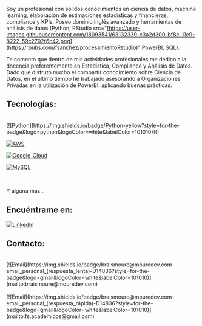 Soy un profesional con sólidos conocimientos en ciencia de datos, machine learning, elaboración de estimaciones estadísticas y financieras, compliance y KPIs. Poseo dominio inglés avanzado y herramientas de análisis de datos (Python, RStudio src="[https://user-images.githubusercontent.com/18093541/63132339-c3a2d300-bf8e-11e9-8222-59c2702f6c42.png](https://rpubs.com/fsanchez/procesamientoRstudio)" PowerBI, SQL).

Te comento que dentro de mis actividades profesionales me dedico a la docencia preferentemente en Estadistica, Compliance y Análisis de Datos. Dado que disfruto mucho el compartir conocimiento sobre Ciencia de Datos, en el último tiempo he trabajado asesorando a Organizaciones Privadas en la utilización de PowerBI, aplicando buenas prácticas.


## Tecnologías:

</br>
[![Python](https://img.shields.io/badge/Python-yellow?style=for-the-badge&logo=python&logoColor=white&labelColor=101010)]()

[![AWS](https://img.shields.io/badge/AWS-232F3E?style=for-the-badge&logo=amazon-aws&logoColor=white&labelColor=101010)]()

[![Google_Cloud](https://img.shields.io/badge/Google_Cloud-4285F4?style=for-the-badge&logo=googlecloud&logoColor=white&labelColor=101010)]()
</br>

[![MySQL](https://img.shields.io/badge/MySQL-4479A1?style=for-the-badge&logo=mysql&logoColor=white&labelColor=101010)]()

</br>

Y alguna más...

## Encuéntrame en:

[![LinkedIn](https://img.shields.io/badge/LinkedIn-Freddy_Sanchez-0077B5?style=for-the-badge&logo=linkedin&logoColor=white&labelColor=101010)](https://www.linkedin.com/in/freddy-sanchez-vallejos/) 



## Contacto:

</br>
[![Email](https://img.shields.io/badge/braismoure@mouredev.com-email_personal_(respuesta_lenta)-D14836?style=for-the-badge&logo=gmail&logoColor=white&labelColor=101010)](mailto:braismoure@mouredev.com)
</br>

</br>
[![Email](https://img.shields.io/badge/braismoure@mouredev.com-email_personal_(respuesta_rápida)-D14836?style=for-the-badge&logo=gmail&logoColor=white&labelColor=101010)](mailto:fs.academicos@gmail.com)
</br>
